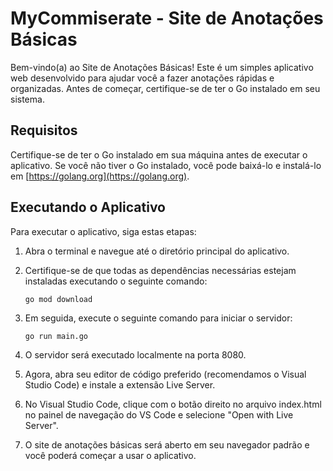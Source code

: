 # MyCommiserate - Site de Anotações Básicas

Bem-vindo(a) ao Site de Anotações Básicas! Este é um simples aplicativo web desenvolvido para ajudar você a fazer anotações rápidas e organizadas. Antes de começar, certifique-se de ter o Go instalado em seu sistema. 

## Requisitos

Certifique-se de ter o Go instalado em sua máquina antes de executar o aplicativo. Se você não tiver o Go instalado, você pode baixá-lo e instalá-lo em [https://golang.org](https://golang.org).

## Executando o Aplicativo

Para executar o aplicativo, siga estas etapas:

1. Abra o terminal e navegue até o diretório principal do aplicativo.
2. Certifique-se de que todas as dependências necessárias estejam instaladas executando o seguinte comando:

   ```shell
   go mod download
   ```
3. Em seguida, execute o seguinte comando para iniciar o servidor:

   ```shell
   go run main.go
   ```
4. O servidor será executado localmente na porta 8080.


5. Agora, abra seu editor de código preferido (recomendamos o Visual Studio Code) e instale a extensão Live Server.

6. No Visual Studio Code, clique com o botão direito no arquivo index.html no painel de navegação do VS Code e selecione "Open with Live Server".

7. O site de anotações básicas será aberto em seu navegador padrão e você poderá começar a usar o aplicativo.
